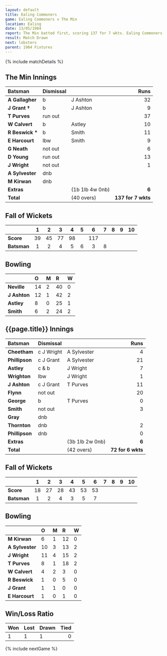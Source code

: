 ```yaml
---
layout: default
title: Ealing Commoners
game: Ealing Commoners v The Min
location: Ealing
date: 13/05/1984
report: The Min batted first, scoring 137 for 7 wkts. Ealing Commoners made 72 for 6 in reply before time ran out.
result: Match Drawn
next: lobsters
parent: 1984 Fixtures
---
```


{% include matchDetails %}

## The Min Innings

| Batsman | Dismissal |  | Runs |
|:---|:---|---|---:|
| **A Gallagher** | b | J Ashton | 32 |
| **J Grant &#8224;** | b | J Ashton | 9 |
| **T Purves** | run out | | 37 |
| **W Calvert** | b | Astley | 10 |
| **R Beswick &#42;** | b | Smith | 11 |
| **E Harcourt** | lbw | Smith | 9 |
| **G Neath** | not out | | 6 |
| **D Young** | run out |  | 13 |
| **J Wright** | not out | | 1 |
| **A Sylvester** | dnb |  | |
| **M Kirwan** | dnb | |  |
| **Extras** | | (1b 1lb 4w 0nb) | **6** |
| **Total** | | (40 overs) | **137 for 7 wkts** |

## Fall of Wickets

| | 1 | 2 | 3 | 4 | 5 | 6 | 7 | 8 | 9 | 10 |
|---|:---:|:---:|:---:|:---:|:---:|:---:|:---:|:---:|:---:|:---:|
| **Score** | 39 | 45 | 77 | 98 | | 117 |  |  |  |  |
| **Batsman** | 1 | 2 | 4 | 5 | 6 | 3 | 8 |  |  |  |

## Bowling

| | O | M | R | W |
|---|:---|:---|:---|:---|
| **Neville** | 14 | 2 | 40 | 0 |
| **J Ashton** | 12 | 1 | 42 | 2 |
| **Astley** | 8 | 0 | 25 | 1 |
| **Smith** | 6 | 2 | 24 | 2 |

## {{page.title}} Innings

| Batsman | Dismissal |  | Runs |
|:---|:---|---|---:|
| **Cheetham** | c J Wright | A Sylvester | 4 |
| **Phillipson** | c J Grant | A Sylvester | 21 |
| **Astley** | c & b | J Wright | 7 |
| **Wrighton** | lbw| J Wright | 1 |
| **J Ashton** | c J Grant | T Purves | 11 |
| **Flynn** | not out |  | 20 |
| **George** | b | T Purves | 0 |
| **Smith** | not out |  | 3 |
| **Gray** | dnb | | |
| **Thornton** | dnb | | 2 |
| **Phillipson** | dnb | | 0 |
| **Extras** | | (3b 1lb 2w 0nb) | **6** |
| **Total** | | (42 overs) | **72 for 6 wkts** |

## Fall of Wickets

| | 1 | 2 | 3 | 4 | 5 | 6 | 7 | 8 | 9 | 10 |
|---|:---:|:---:|:---:|:---:|:---:|:---:|:---:|:---:|:---:|:---:|
| **Score** | 18 | 27 | 28 | 43 | 53 | 53 |  |  | |  |
| **Batsman** | 1 | 2 | 4 | 3 | 5 | 7 |  |  |  |  |

## Bowling

| | O | M | R | W |
|---|:---|:---|:---|:---|
| **M Kirwan** | 6 | 1 | 12 | 0 |
| **A Sylvester** | 10 | 3 | 13 | 2 |
| **J Wright** | 11 | 4 | 15 | 2 |
| **T Purves** | 8 | 1 | 18 | 2 |
| **W Calvert** | 4 | 2 | 3 | 0 |
| **R Beswick** | 1 | 0 | 5 | 0 |
| **J Grant** | 1 | 1 | 0 | 0 |
| **E Harcourt** | 1 | 0 | 1 | 0 |

## Win/Loss Ratio

| Won | Lost | Drawn | Tied |
|:---|:---|:---|---:|
| 1 | 1 | 1 | 0 |

{% include nextGame %}